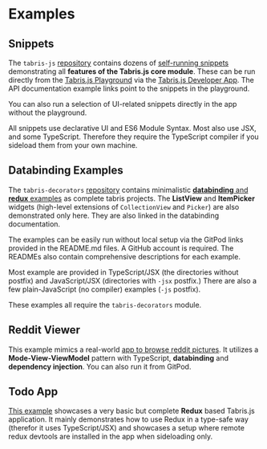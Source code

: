 ---
---
# Examples

## Snippets

The `tabris-js` [repository](https://github.com/eclipsesource/tabris-js) contains dozens of [self-running snippets](https://github.com/eclipsesource/tabris-js/tree/v3.9.0/snippets) demonstrating all **features of the Tabris.js core module**. These can be run directly from the [Tabris.js Playground](https://playground.tabris.com/) via the [Tabris.js Developer App](./developer-app.md). The API documentation example links point to the snippets in the playground.

You can also run a selection of UI-related snippets directly in the app without the playground.

All snippets use declarative UI and ES6 Module Syntax. Most also use JSX, and some TypeScript. Therefore they require the TypeScript compiler if you sideload them from your own machine.

## Databinding Examples

The `tabris-decorators` [repository](https://github.com/eclipsesource/tabris-decorators) contains minimalistic
[**databinding** and **redux** examples](https://github.com/eclipsesource/tabris-decorators/tree/v3.9.0/examples) as complete tabris projects. The **ListView** and **ItemPicker** widgets (high-level extensions of `CollectionView` and `Picker`) are also demonstrated only here. They are also linked in the databinding documentation.

The examples can be easily run without local setup via the GitPod links provided in the README.md files. A GitHub account is required. The READMEs also contain comprehensive descriptions for each example.

Most example are provided in TypeScript/JSX (the directories without postfix) and JavaScript/JSX (directories with `-jsx` postfix.) There are also a few plain-JavaScript (no compiler) examples (`-js` postfix).

These examples all require the `tabris-decorators` module.

## Reddit Viewer

This example mimics a real-world [app to browse reddit pictures](https://github.com/eclipsesource/tabris-js-reddit-viewer/). It utilizes a **Mode-View-ViewModel** pattern with TypeScript, **databinding** and **dependency injection**. You can also run it from GitPod.

## Todo App

[This example](https://github.com/eclipsesource/tabris-js-redux-todo/) showcases a very basic but complete **Redux** based Tabris.js application. It mainly demonstrates how to use Redux in a type-safe way (therefor it uses TypeScript/JSX) and showcases a setup where remote redux devtools are installed in the app when sideloading only.
